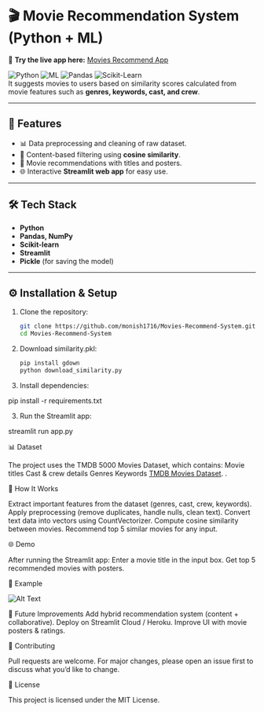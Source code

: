 # 🎬 Movie Recommendation System (Python + ML)
🚀 **Try the live app here:** [Movies Recommend App](https://movies-recommend-system-monish.streamlit.app)



![Python](https://img.shields.io/badge/Language-Python-blue)
![ML](https://img.shields.io/badge/Domain-Machine_Learning-green)
![Pandas](https://img.shields.io/badge/Library-Pandas-yellow)
![Scikit-Learn](https://img.shields.io/badge/Library-Scikit--Learn-orange)  
It suggests movies to users based on similarity scores calculated from movie features such as **genres, keywords, cast, and crew**.

---

## 🚀 Features
- 📊 Data preprocessing and cleaning of raw dataset.  
- 🧮 Content-based filtering using **cosine similarity**.  
- 🎥 Movie recommendations with titles and posters.  
- 🌐 Interactive **Streamlit web app** for easy use.  

---

## 🛠️ Tech Stack
- **Python**
- **Pandas, NumPy**
- **Scikit-learn**
- **Streamlit**
- **Pickle** (for saving the model)

---

## ⚙️ Installation & Setup
1. Clone the repository:
   ```bash
   git clone https://github.com/monish1716/Movies-Recommend-System.git
   cd Movies-Recommend-System

2. Download similarity.pkl:
   ```bash
   pip install gdown
   python download_similarity.py
   
4. Install dependencies:

pip install -r requirements.txt

3. Run the Streamlit app:

streamlit run app.py

📊 Dataset

The project uses the TMDB 5000 Movies Dataset, which contains:
Movie titles
Cast & crew details
Genres
Keywords
[TMDB Movies Dataset](https://www.kaggle.com/datasets/tmdb/tmdb-movie-metadata).
.

🎯 How It Works

Extract important features from the dataset (genres, cast, crew, keywords).
Apply preprocessing (remove duplicates, handle nulls, clean text).
Convert text data into vectors using CountVectorizer.
Compute cosine similarity between movies.
Recommend top 5 similar movies for any input.

🌐 Demo

After running the Streamlit app:
Enter a movie title in the input box.
Get top 5 recommended movies with posters.

📌 Example

![Alt Text](images/mrs.png)


🔮 Future Improvements
Add hybrid recommendation system (content + collaborative).
Deploy on Streamlit Cloud / Heroku.
Improve UI with movie posters & ratings.

🤝 Contributing

Pull requests are welcome.
For major changes, please open an issue first to discuss what you’d like to change.

📜 License

This project is licensed under the MIT License.
